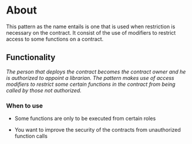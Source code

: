 # About

This pattern as the name entails is one that is used when restriction is necessary on the contract. It consist of the use of modifiers to restrict access to some functions on a contract.

## Functionality

_The person that deploys the contract becomes the contract owner and he is authorized to appoint a librarian. The pattern makes use of access modifiers to restrict some certain functions in the contract from being called by those not authorized._

### When to use

- Some functions are only to be executed from certain roles

- You want to improve the security of the contracts from unauthorized function calls
